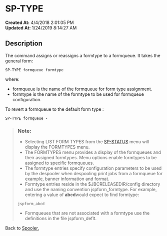 # SP-TYPE

**Created At:** 4/4/2018 2:01:05 PM  
**Updated At:** 1/24/2019 8:14:27 AM  


## Description 

The command assigns or reassigns a formtype to a formqueue. It takes the general form:

```
SP-TYPE formqueue formtype
```

where:

- formqueue is the name of the formqueue for form type assignment.
- formtype is the name of the formtype to be used for formqueue configuration.


To revert a formqueue to the default form type :

```
SP-TYPE formqueue -
```




> ### Note:
> 
> - Selecting LIST FORM TYPES from the [SP-STATUS](306265-untitled-question) menu will display the FORMTYPES menu.
> - The FORMTYPES menu provides a display of the formqueues and their assigned formtypes. Menu options enable formtypes to be assigned to specific formqueues.
> - The formtype entries specify configuration parameters to be used by the despooler when despooling print jobs from a formqueue for example, banner information and format.
> - Formtype entries reside in the $JBCRELEASEDIR/config directory and use the naming convention jspform\_formtype. For example, entering a value of **abcd**would expect to find formtype:
> 
> 
> ```
> jspform_abcd
> ```
> 
> - Formqueues that are not associated with a formtype use the definitions in the file jspform\_deflt.




Back to [Spooler.](jbase-spooler)
